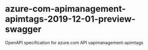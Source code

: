 # azure-com-apimanagement-apimtags-2019-12-01-preview-swagger
OpenAPI specification for azure.com API vapimanagement-apimtags

